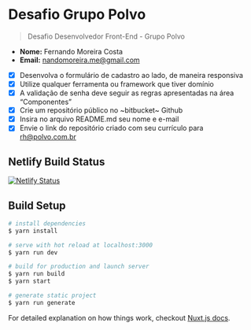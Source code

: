 # Desafio Grupo Polvo

> Desafio Desenvolvedor Front-End - Grupo Polvo

- **Nome:** Fernando Moreira Costa
- **Email:** nandomoreira.me@gmail.com

 - [x] Desenvolva o formulário de cadastro ao lado, de maneira responsiva
 - [x] Utilize qualquer ferramenta ou framework que tiver domínio
 - [x] A validação de senha deve seguir as regras apresentadas na área “Componentes”
 - [x] Crie um repositório público no ~bitbucket~ Github
 - [x] Insira no arquivo README.md seu nome e e-mail
 - [x] Envie o link do repositório criado com seu currículo para rh@polvo.com.br

## Netlify Build Status

[![Netlify Status](https://api.netlify.com/api/v1/badges/f3cd8105-83a3-4c45-8dad-248ba239881f/deploy-status)](https://app.netlify.com/sites/desafio-grupo-polvo/deploys)

## Build Setup

``` bash
# install dependencies
$ yarn install

# serve with hot reload at localhost:3000
$ yarn run dev

# build for production and launch server
$ yarn run build
$ yarn start

# generate static project
$ yarn run generate
```

For detailed explanation on how things work, checkout [Nuxt.js docs](https://nuxtjs.org).

